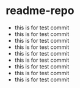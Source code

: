 # readme-repo
- this is for test commit
- this is for test commit
- this is for test commit
- this is for test commit
- this is for test commit
- this is for test commit
- this is for test commit
- this is for test commit
- this is for test commit
